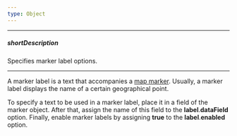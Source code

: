```yaml
---
type: Object
---
```

---
##### shortDescription
Specifies marker label options.

---
A marker label is a text that accompanies a [map marker](/concepts/05%20Widgets/VectorMap/10%20Visual%20Elements/20%20Markers.md '/Documentation/Guide/Widgets/VectorMap/Visual_Elements/#Markers'). Usually, a marker label displays the name of a certain geographical point.

To specify a text to be used in a marker label, place it in a field of the marker object. After that, assign the name of this field to the **label**.**dataField** option. Finally, enable marker labels by assigning **true** to the **label**.**enabled** option.